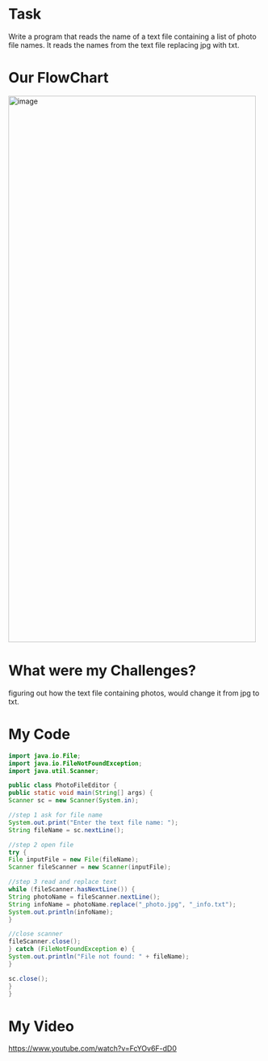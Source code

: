 # Task
Write a program that reads the name of a text file containing a list of photo file names. It reads the names from the text file replacing jpg with txt.
# Our FlowChart
<img width="490" height="1081" alt="image" src="https://github.com/user-attachments/assets/49e09e4b-7f65-4a1d-90a8-da80b32b5dd4" />

# What were my Challenges?
figuring out how the text file containing photos, would change it from jpg to txt.
# My Code 
```java
import java.io.File;
import java.io.FileNotFoundException;
import java.util.Scanner;

public class PhotoFileEditor {
public static void main(String[] args) {
Scanner sc = new Scanner(System.in);

//step 1 ask for file name
System.out.print("Enter the text file name: ");
String fileName = sc.nextLine();

//step 2 open file
try {
File inputFile = new File(fileName);
Scanner fileScanner = new Scanner(inputFile);

//step 3 read and replace text
while (fileScanner.hasNextLine()) {
String photoName = fileScanner.nextLine();
String infoName = photoName.replace("_photo.jpg", "_info.txt");
System.out.println(infoName);
}

//close scanner
fileScanner.close();
} catch (FileNotFoundException e) {
System.out.println("File not found: " + fileName);
}

sc.close();
}
}
```
# My Video
https://www.youtube.com/watch?v=FcYOv6F-dD0
